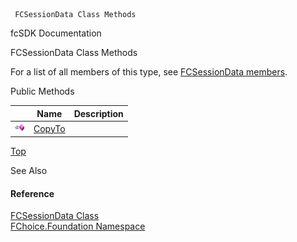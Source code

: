﻿     FCSessionData Class Methods                                                   

fcSDK Documentation

FCSessionData Class Methods

For a list of all members of this type, see [FCSessionData members](fcSDK~FChoice.Foundation.FCSessionData_members.md).

Public Methods

|   | Name | Description |
| --- | --- | --- |
| ![Public Method](dotnetimages/publicMethod.png) | [CopyTo](fcSDK~FChoice.Foundation.FCSessionData~CopyTo.md) |   |

[Top](#top)

See Also

#### Reference

[FCSessionData Class](fcSDK~FChoice.Foundation.FCSessionData.md)  
[FChoice.Foundation Namespace](fcSDK~FChoice.Foundation_namespace.md)